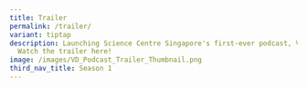 ```yaml
---
title: Trailer
permalink: /trailer/
variant: tiptap
description: Launching Science Centre Singapore's first-ever podcast, Void Deck.
  Watch the trailer here!
image: /images/VD_Podcast_Trailer_Thumbnail.png
third_nav_title: Season 1
---
```

